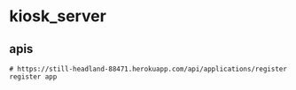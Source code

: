 # kiosk_server
## apis
    # https://still-headland-88471.herokuapp.com/api/applications/register  register app